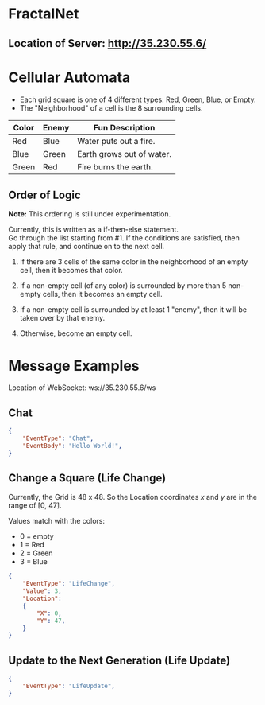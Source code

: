 # FractalNet


## Location of Server:  http://35.230.55.6/



# Cellular Automata

* Each grid square is one of 4 different types:  Red, Green, Blue, or Empty.
* The "Neighborhood" of a cell is the 8 surrounding cells.


Color | Enemy | Fun Description
------|-------|------------------------
Red | Blue | Water puts out a fire.
Blue | Green | Earth grows out of water.
Green | Red | Fire burns the earth. 



## Order of Logic

**Note:**  This ordering is still under experimentation.

Currently, this is written as a if-then-else statement.  
Go through the list starting from #1.
If the conditions are satisfied, then apply that rule, 
and continue on to the next cell.


1. If there are 3 cells of the same color in the neighborhood of an empty cell, then it becomes that color.

2. If a non-empty cell (of any color) is surrounded by more than 5 non-empty cells, then it becomes an empty cell.

3. If a non-empty cell is surrounded by at least 1 "enemy", then it will be taken over by that enemy.

4. Otherwise, become an empty cell.







# Message Examples

Location of WebSocket:  ws://35.230.55.6/ws


## Chat

```JSON 
{
    "EventType": "Chat",
    "EventBody": "Hello World!",
}    
```





## Change a Square (Life Change)


Currently, the Grid is 48 x 48.  So the Location coordinates _x_ and _y_ are in the range of [0, 47].


Values match with the colors:

* 0 = empty
* 1 = Red
* 2 = Green
* 3 = Blue 



```JSON 
{
    "EventType": "LifeChange",
    "Value": 3,
    "Location": 
    {
        "X": 0,
        "Y": 47,
    }
}    
```





## Update to the Next Generation (Life Update)

```JSON 
{
    "EventType": "LifeUpdate",
}
```



